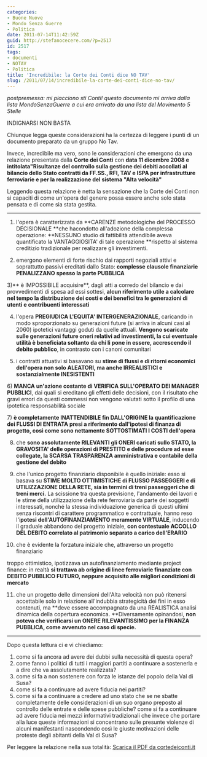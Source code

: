```yaml
---
categories:
- Buone Nuove
- Mondo Senza Guerre
- Politica
date: 2011-07-14T11:42:59Z
guid: http://stefanocecere.com/?p=2517
id: 2517
tags:
- documenti
- NOTAV
- Politica
title: 'Incredibile: la Corte dei Conti dice NO TAV'
slug: /2011/07/14/incredibile-la-corte-dei-conti-dice-no-tav/
---
```


_postpremessa: mi piacciono sti Conti! questo documento mi arriva dalla lista MondoSenzaGuerre a cui era arrivato da una lista del Movimento 5 Stelle_

INDIGNARSI NON BASTA

Chiunque legga queste considerazioni ha la certezza di leggere i punti di un documento preparato da un gruppo No Tav.
  
Invece, incredibile ma vero, sono le considerazioni che emergono da una relazione presentata dalla **Corte dei Conti** con **data 11 dicembre 2008 **e intitolata**"Risultanze del controllo sulla gestione dei debiti accollati al bilancio dello Stato contratti da FF.SS., RFI, TAV e ISPA per infrastrutture ferroviarie e per la realizzazione del sistema "Alta velocità"**

Leggendo questa relazione è netta la sensazione che la Corte dei Conti non si capaciti di come un'opera del genere possa essere anche solo stata pensata e di come sia stata gestita.

- - - - - - - - - - - - - -
  
1) l'opera è caratterizzata da **CARENZE metodologiche del PROCESSO DECISIONALE **che hacondotto all'adozione della complessa operazione: **NESSUNO studio di fattibilità attendibile aveva quantificato la VANTAGGIOSITA' di tale operazione **rispetto al sistema creditizio tradizionale per realizzare gli investimenti.

2) emergono elementi di forte rischio dai rapporti negoziali attivi e soprattutto passivi ereditati dallo Stato: **complesse clausole finanziarie PENALIZZANO spesso la parte PUBBLICA**

3)** è IMPOSSIBILE acquisire**, dagli atti a corredo del bilancio e dai provvedimenti di spesa ad essi sottesi, **alcun riferimento utile a calcolare nel tempo la distribuzione dei costi e dei benefici tra le generazioni di utenti e contribuenti interessati**

4) l'opera **PREGIUDICA L'EQUITA' INTERGENERAZIONALE**, caricando in modo sproporzionato su generazioni future (si arriva in alcuni casi al 2060) ipotetici vantaggi goduti da quelle attuali. **Vengono scaricate sulle generazioni future oneri relativi ad investimenti, la cui eventuale utilità è beneficiata soltanto da chi li pone in essere, accrescendo il debito pubblico**, in contrasto con i canoni comunitari

5) i contratti attuativi si basavano su **stime di flussi e di ritorni economici dell'opera non solo ALEATORI, ma anche IRREALISTICI e sostanzialmente INESISTENTI**

6) **MANCA un'azione costante di VERIFICA SULL'OPERATO DEI MANAGER PUBBLICI**, dai quali si ereditano gli effetti delle decisioni, con il risultato che gravi errori da questi commessi non vengono valutati sotto il profilo di una ipotetica responsabilità sociale

7) **è completamente INATTENDIBILE fin DALL'ORIGINE la quantificazione dei FLUSSI DI ENTRATA presi a riferimento dall'ipotesi di finanza di progetto, così come sono nettamente SOTTOSTIMATI I COSTI dell'opera**

8) che **sono assolutamente RILEVANTI gli ONERI caricati sullo STATO, la GRAVOSITA' delle operazioni di PRESTITO e delle procedure ad esse collegate, la SCARSA TRASPARENZA amministrativa e contabile della gestione del debito**

9) che l'unico progetto finanziario disponibile è quello iniziale: esso si basava su **STIME MOLTO OTTIMISTICHE di FLUSSO PASSEGGERI e di UTILIZZAZIONE DELLA RETE, sia in termini di treni passeggeri che di treni merci.** La scissione tra questa previsione, l'andamento dei lavori e le stime della utilizzazione della rete ferroviaria da parte dei soggetti interessati, nonché la stessa individuazione generica di questi ultimi senza riscontri di carattere programmatico e contrattuale, hanno reso l'i**potesi dell'AUTOFINANZIAMENTO meramente VIRTUALE**, inducendo il graduale abbandono del progetto iniziale, **con contestuale ACCOLLO DEL DEBITO correlato al patrimonio separato a carico dell'ERARIO**

10) che è evidente la forzatura iniziale che, attraverso un progetto finanziario
  
troppo ottimistico, ipotizzava un autofinanziamento mediante project finance: in realtà **si trattava ab origine di linee ferroviarie finanziate con DEBITO PUBBLICO FUTURO, neppure acquisito alle migliori condizioni di mercato**

11) che un progetto delle dimensioni dell'Alta velocità non può ritenersi accettabile solo in relazione all'indubbia strategicità dei fini in esso contenuti, ma **deve essere accompagnato da una REALISTICA analisi dinamica della copertura economica. **Diversamente opinandosi, **non poteva che verificarsi un ONERE RILEVANTISSIMO per la FINANZA PUBBLICA, come avvenuto nel caso di specie.**

- - - - - -

Dopo questa lettura ci e vi chiediamo:

  1. come si fa ancora ad avere dei dubbi sulla necessità di questa opera?
  2. come fanno i politici di tutti i maggiori partiti a continuare a sostenerla e a dire che va assolutamente realizzata?
  3. come si fa a non sostenere con forza le istanze del popolo della Val di Susa?
  4. come si fa a continuare ad avere fiducia nei partiti?
  5. come si fa a continuare a credere ad uno stato che se ne sbatte completamente delle considerazioni di un suo organo preposto al controllo delle entrate e delle spese pubbliche? come si fa a continuare ad avere fiducia nei mezzi informativi tradizionali che invece che portare alla luce queste informazioni si concentrano sulle presunte violenze di alcuni manifestanti nascondendo così le giuste motivazioni delle proteste degli abitanti della Val di Susa?

Per leggere la relazione nella sua totalità: <a href="http://www.corteconti.it/export/sites/portalecdc/_documenti/controllo/sez_centrale_controllo_amm_stato/2008/delibera_25_2008_g_relazione.pdf" rel="nofollow" target="_blank">Scarica il PDF da cortedeiconti.it</a>